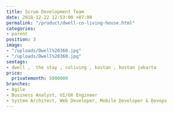 ```yaml
---
title: Scrum Development Team
date: 2018-12-22 12:53:00 +07:00
permalink: "/product/dwell-co-living-house.html"
categories:
- parent
position: 3
image:
- "/uploads/Dwell%20360.jpg"
- "/uploads/Dwell%20360.jpg"
seotags:
- dwell ,  the stay , coliving , kostan , kostan jakarta
price:
  privatemonth: 5000000
branches:
- Agile
- Business Analyst, UI/UX Engineer
- System Architect, Web Developer, Mobile Developer & Devops
---
```



